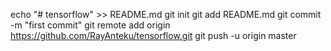 echo "# tensorflow" >> README.md
git init
git add README.md
git commit -m "first commit"
git remote add origin https://github.com/RayAnteku/tensorflow.git
git push -u origin master

